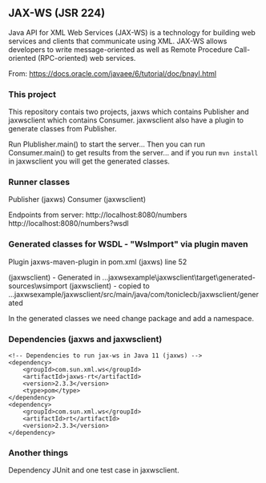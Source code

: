 ## JAX-WS (JSR 224)

Java API for XML Web Services (JAX-WS) is a technology for building web services and clients that communicate using XML.
JAX-WS allows developers to write message-oriented as well as Remote Procedure Call-oriented (RPC-oriented) web services.

From: https://docs.oracle.com/javaee/6/tutorial/doc/bnayl.html

### This project
This repository contais two projects, jaxws which contains Publisher and jaxwsclient which contains Consumer.
jaxwsclient also have a plugin to generate classes from Publisher.

Run Plublisher.main() to start the server...
Then you can run Consumer.main() to get results from the server...
and if you run `mvn install` in jaxwsclient you will get the generated classes.

### Runner classes

Publisher (jaxws)
Consumer (jaxwsclient)

Endpoints from server:
http://localhost:8080/numbers
http://localhost:8080/numbers?wsdl

### Generated classes for WSDL - "WsImport" via plugin maven
Plugin jaxws-maven-plugin in pom.xml (jaxws) line 52

(jaxwsclient) - Generated in ...jaxwsexample\jaxwsclient\target\generated-sources\wsimport
(jaxwsclient) - copied to ...jaxwsexample/jaxwsclient/src/main/java/com/toniclecb/jaxwsclient/generated

In the generated classes we need change package and add a namespace.

### Dependencies (jaxws and jaxwsclient)


```
<!-- Dependencies to run jax-ws in Java 11 (jaxws) -->
<dependency>
    <groupId>com.sun.xml.ws</groupId>
    <artifactId>jaxws-rt</artifactId>
    <version>2.3.3</version>
    <type>pom</type>
</dependency>
<dependency>
    <groupId>com.sun.xml.ws</groupId>
    <artifactId>rt</artifactId>
    <version>2.3.3</version>
</dependency>
```

### Another things

Dependency JUnit and one test case in jaxwsclient.
